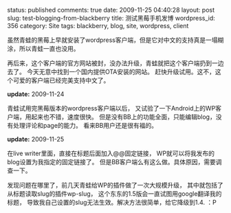 status: published
comments: true
date: 2009-11-25 04:40:28
layout: post
slug: test-blogging-from-blackberry
title: 测试黑莓手机发博
wordpress_id: 356
category: Site
tags: blackberry, blog, site, wordpress, client

虽然青蛙的黑莓上早就安装了wordpress客户端，但是它对中文的支持真是一塌糊涂，所以青蛙一直也没用。

再后来，这个客户端的官方网站被封，没办法升级，青蛙就把这个客户端扔到一边去了。
今天无意中找到一个国内提供OTA安装的网站。
赶快升级试用。这不，这个可爱的客户端已经完美支持中文了。

**update:** 2009-11-24

青蛙试用完黑莓版本的wordpress客户端以后，
又试验了一下Android上的WP客户端，用起来也不错，速度很快。
但是没有BB上的功能全面，只能编辑blog，没有处理评论和page的能力。
看来BB用户还是很有福的。

**update:** 2009-11-25

在live writer里面，直接在标题后面加入@@固定链接，
WP就可以将我发布的blog设置为我指定的固定链接了。
但是BB客户端么有这么做。具体原因，需要调查一下。 

发现问题在哪里了，前几天青蛙给WP的插件做了一次大规模升级，
其中就包括了从标题读取slug的插件wp-slug，
这个东东的1.5版会一直试图用google翻译我的标题，
导致我自己设置的slug无法生效。解决方法很简单，给它降级到1.4. ：P
